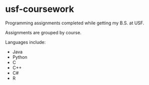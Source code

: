 # usf-coursework
Programming assignments completed while getting my B.S. at USF.


Assignments are grouped by course. 

Languages include:
  - Java
  - Python
  - C
  - C++
  - C#
  - R
